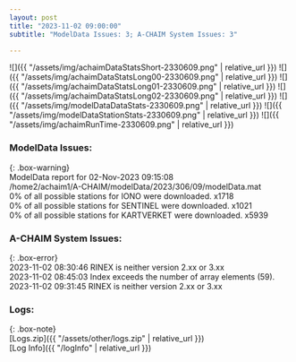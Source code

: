 ```yaml
---
layout: post
title: "2023-11-02 09:00:00"
subtitle: "ModelData Issues: 3; A-CHAIM System Issues: 3"

---
```


![]({{ "/assets/img/achaimDataStatsShort-2330609.png" | relative_url }})
![]({{ "/assets/img/achaimDataStatsLong00-2330609.png" | relative_url }})
![]({{ "/assets/img/achaimDataStatsLong01-2330609.png" | relative_url }})
![]({{ "/assets/img/achaimDataStatsLong02-2330609.png" | relative_url }})
![]({{ "/assets/img/modelDataDataStats-2330609.png" | relative_url }})
![]({{ "/assets/img/modelDataStationStats-2330609.png" | relative_url }})
![]({{ "/assets/img/achaimRunTime-2330609.png" | relative_url }})


### ModelData Issues:  
  
{: .box-warning}  
 ModelData report for 02-Nov-2023 09:15:08   
 /home2/achaim1/A-CHAIM/modelData/2023/306/09/modelData.mat   
 0% of all possible stations for IONO were downloaded. x1718   
 0% of all possible stations for SENTINEL were downloaded. x1021   
 0% of all possible stations for KARTVERKET were downloaded. x5939   
  
### A-CHAIM System Issues:  
  
{: .box-error}  
2023-11-02 08:30:46 RINEX is neither version 2.xx or 3.xx  
2023-11-02 08:45:03 Index exceeds the number of array elements (59).  
2023-11-02 09:31:45 RINEX is neither version 2.xx or 3.xx  

### Logs:  
  
{: .box-note}  
[Logs.zip]({{ "/assets/other/logs.zip" | relative_url }})  
[Log Info]({{ "/logInfo" | relative_url }})  
